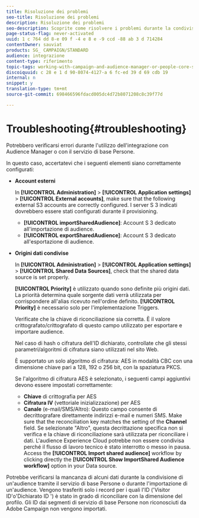 ```yaml
---
title: Risoluzione dei problemi
seo-title: Risoluzione dei problemi
description: Risoluzione dei problemi
seo-description: Scoprite come risolvere i problemi durante la condivisione delle risorse.
page-status-flag: never-activated
uuid: 1 c 764 dd 8-e 09 f -4 e 8 e -9 ccd -88 ab 3 d 714284
contentOwner: sauviat
products: SG_ CAMPAIGN/STANDARD
audience: integrazione
content-type: riferimento
topic-tags: working-with-campaign-and-audience-manager-or-people-core-service
discoiquuid: c 28 e 1 d 90-8074-4127-a 6 fc-ed 39 d 69 cdb 19
internal: n
snippet: y
translation-type: tm+mt
source-git-commit: 698466596fdacd005dc4d72b8071208c8c39f77d

---
```



# Troubleshooting{#troubleshooting}

Potrebbero verificarsi errori durante l'utilizzo dell'integrazione con Audience Manager o con il servizio di base Persone.

In questo caso, accertatevi che i seguenti elementi siano correttamente configurati:

* **Account esterni**

   In **[!UICONTROL Administration]** &gt; **[!UICONTROL Application settings]** &gt; **[!UICONTROL External accounts]**, make sure that the following external S3 accounts are correctly configured. I server S 3 indicati dovrebbero essere stati configurati durante il provisioning.

   * **[!UICONTROL importSharedAudience]**: Account S 3 dedicato all'importazione di audience.
   * **[!UICONTROL exportSharedAudience]**: Account S 3 dedicato all'esportazione di audience.

* **Origini dati condivise**

   In **[!UICONTROL Administration]** &gt; **[!UICONTROL Application settings]** &gt; **[!UICONTROL Shared Data Sources]**, check that the shared data source is set properly.

   **[!UICONTROL Priority]** è utilizzato quando sono definite più origini dati. La priorità determina quale sorgente dati verrà utilizzata per corrispondere all'alias ricevuto nell'ordine definito. **[!UICONTROL Priority]** è necessario solo per l'implementazione Triggers.

   Verificate che la chiave di riconciliazione sia corretta. È il valore crittografato/crittografato di questo campo utilizzato per esportare e importare audience.

   Nel caso di hash o cifratura dell'ID dichiarato, controllate che gli stessi parametri/algoritmi di cifratura siano utilizzati nel sito Web.

   È supportato un solo algoritmo di cifratura: AES in modalità CBC con una dimensione chiave pari a 128, 192 o 256 bit, con la spaziatura PKCS.

   Se l'algoritmo di cifratura AES è selezionato, i seguenti campi aggiuntivi devono essere impostati correttamente:

   * **Chiave** di crittografia per AES
   * **Cifratura IV** (vettoriale inizializzazione) per AES
   * **Canale** (e-mail/SMS/Altro): Questo campo consente di decrittografare direttamente indirizzi e-mail e numeri SMS. Make sure that the reconciliation key matches the setting of the **Channel** field. Se selezionate "Altro", questa decrittazione specifica non si verifica e la chiave di riconciliazione sarà utilizzata per riconciliare i dati.
   L'audience Experience Cloud potrebbe non essere condivisa perché il flusso di lavoro tecnico è stato interrotto o messo in pausa. Access the **[!UICONTROL Import shared audience]** workflow by clicking directly the **[!UICONTROL Show ImportShared Audience workflow]** option in your Data source.

Potrebbe verificarsi la mancanza di alcuni dati durante la condivisione di un'audience tramite il servizio di base Persone o durante l'importazione di un'audience. Vengono trasferiti solo i record per i quali l'ID ('Visitor ID'o'Dichiarato ID ') è stato in grado di riconciliare con la dimensione del profilo. Gli ID dai segmenti di servizio di base Persone non riconosciuti da Adobe Campaign non vengono importati.
